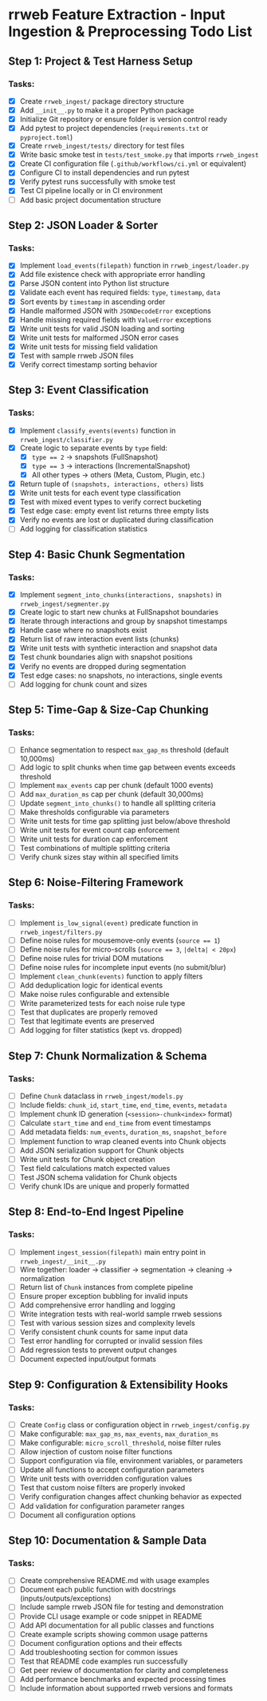 # rrweb Feature Extraction - Input Ingestion & Preprocessing Todo List

## Step 1: Project & Test Harness Setup

### Tasks:
- [x] Create `rrweb_ingest/` package directory structure
- [x] Add `__init__.py` to make it a proper Python package
- [x] Initialize Git repository or ensure folder is version control ready
- [x] Add pytest to project dependencies (`requirements.txt` or `pyproject.toml`)
- [x] Create `rrweb_ingest/tests/` directory for test files
- [x] Write basic smoke test in `tests/test_smoke.py` that imports `rrweb_ingest`
- [x] Create CI configuration file (`.github/workflows/ci.yml` or equivalent)
- [x] Configure CI to install dependencies and run pytest
- [x] Verify pytest runs successfully with smoke test
- [x] Test CI pipeline locally or in CI environment
- [ ] Add basic project documentation structure

## Step 2: JSON Loader & Sorter

### Tasks:
- [x] Implement `load_events(filepath)` function in `rrweb_ingest/loader.py`
- [x] Add file existence check with appropriate error handling
- [x] Parse JSON content into Python list structure
- [x] Validate each event has required fields: `type`, `timestamp`, `data`
- [x] Sort events by `timestamp` in ascending order
- [x] Handle malformed JSON with `JSONDecodeError` exceptions
- [x] Handle missing required fields with `ValueError` exceptions
- [x] Write unit tests for valid JSON loading and sorting
- [x] Write unit tests for malformed JSON error cases
- [x] Write unit tests for missing field validation
- [x] Test with sample rrweb JSON files
- [x] Verify correct timestamp sorting behavior

## Step 3: Event Classification

### Tasks:
- [x] Implement `classify_events(events)` function in `rrweb_ingest/classifier.py`
- [x] Create logic to separate events by `type` field:
  - [x] `type == 2` → snapshots (FullSnapshot)
  - [x] `type == 3` → interactions (IncrementalSnapshot)
  - [x] All other types → others (Meta, Custom, Plugin, etc.)
- [x] Return tuple of `(snapshots, interactions, others)` lists
- [x] Write unit tests for each event type classification
- [x] Test with mixed event types to verify correct bucketing
- [x] Test edge case: empty event list returns three empty lists
- [x] Verify no events are lost or duplicated during classification
- [ ] Add logging for classification statistics

## Step 4: Basic Chunk Segmentation

### Tasks:
- [x] Implement `segment_into_chunks(interactions, snapshots)` in `rrweb_ingest/segmenter.py`
- [x] Create logic to start new chunks at FullSnapshot boundaries
- [x] Iterate through interactions and group by snapshot timestamps
- [x] Handle case where no snapshots exist
- [x] Return list of raw interaction event lists (chunks)
- [x] Write unit tests with synthetic interaction and snapshot data
- [x] Test chunk boundaries align with snapshot positions
- [x] Verify no events are dropped during segmentation
- [x] Test edge cases: no snapshots, no interactions, single events
- [ ] Add logging for chunk count and sizes

## Step 5: Time-Gap & Size-Cap Chunking

### Tasks:
- [ ] Enhance segmentation to respect `max_gap_ms` threshold (default 10,000ms)
- [ ] Add logic to split chunks when time gap between events exceeds threshold
- [ ] Implement `max_events` cap per chunk (default 1000 events)
- [ ] Add `max_duration_ms` cap per chunk (default 30,000ms)
- [ ] Update `segment_into_chunks()` to handle all splitting criteria
- [ ] Make thresholds configurable via parameters
- [ ] Write unit tests for time gap splitting just below/above threshold
- [ ] Write unit tests for event count cap enforcement
- [ ] Write unit tests for duration cap enforcement
- [ ] Test combinations of multiple splitting criteria
- [ ] Verify chunk sizes stay within all specified limits

## Step 6: Noise-Filtering Framework

### Tasks:
- [ ] Implement `is_low_signal(event)` predicate function in `rrweb_ingest/filters.py`
- [ ] Define noise rules for mousemove-only events (`source == 1`)
- [ ] Define noise rules for micro-scrolls (`source == 3`, `|delta| < 20px`)
- [ ] Define noise rules for trivial DOM mutations
- [ ] Define noise rules for incomplete input events (no submit/blur)
- [ ] Implement `clean_chunk(events)` function to apply filters
- [ ] Add deduplication logic for identical events
- [ ] Make noise rules configurable and extensible
- [ ] Write parameterized tests for each noise rule type
- [ ] Test that duplicates are properly removed
- [ ] Test that legitimate events are preserved
- [ ] Add logging for filter statistics (kept vs. dropped)

## Step 7: Chunk Normalization & Schema

### Tasks:
- [ ] Define `Chunk` dataclass in `rrweb_ingest/models.py`
- [ ] Include fields: `chunk_id`, `start_time`, `end_time`, `events`, `metadata`
- [ ] Implement chunk ID generation (`<session>-chunk<index>` format)
- [ ] Calculate `start_time` and `end_time` from event timestamps
- [ ] Add metadata fields: `num_events`, `duration_ms`, `snapshot_before`
- [ ] Implement function to wrap cleaned events into Chunk objects
- [ ] Add JSON serialization support for Chunk objects
- [ ] Write unit tests for Chunk object creation
- [ ] Test field calculations match expected values
- [ ] Test JSON schema validation for Chunk objects
- [ ] Verify chunk IDs are unique and properly formatted

## Step 8: End-to-End Ingest Pipeline

### Tasks:
- [ ] Implement `ingest_session(filepath)` main entry point in `rrweb_ingest/__init__.py`
- [ ] Wire together: loader → classifier → segmentation → cleaning → normalization
- [ ] Return list of `Chunk` instances from complete pipeline
- [ ] Ensure proper exception bubbling for invalid inputs
- [ ] Add comprehensive error handling and logging
- [ ] Write integration tests with real-world sample rrweb sessions
- [ ] Test with various session sizes and complexity levels
- [ ] Verify consistent chunk counts for same input data
- [ ] Test error handling for corrupted or invalid session files
- [ ] Add regression tests to prevent output changes
- [ ] Document expected input/output formats

## Step 9: Configuration & Extensibility Hooks

### Tasks:
- [ ] Create `Config` class or configuration object in `rrweb_ingest/config.py`
- [ ] Make configurable: `max_gap_ms`, `max_events`, `max_duration_ms`
- [ ] Make configurable: `micro_scroll_threshold`, noise filter rules
- [ ] Allow injection of custom noise filter functions
- [ ] Support configuration via file, environment variables, or parameters
- [ ] Update all functions to accept configuration parameters
- [ ] Write unit tests with overridden configuration values
- [ ] Test that custom noise filters are properly invoked
- [ ] Verify configuration changes affect chunking behavior as expected
- [ ] Add validation for configuration parameter ranges
- [ ] Document all configuration options

## Step 10: Documentation & Sample Data

### Tasks:
- [ ] Create comprehensive README.md with usage examples
- [ ] Document each public function with docstrings (inputs/outputs/exceptions)
- [ ] Include sample rrweb JSON file for testing and demonstration
- [ ] Provide CLI usage example or code snippet in README
- [ ] Add API documentation for all public classes and functions
- [ ] Create example scripts showing common usage patterns
- [ ] Document configuration options and their effects
- [ ] Add troubleshooting section for common issues
- [ ] Test that README code examples run successfully
- [ ] Get peer review of documentation for clarity and completeness
- [ ] Add performance benchmarks and expected processing times
- [ ] Include information about supported rrweb versions and formats
